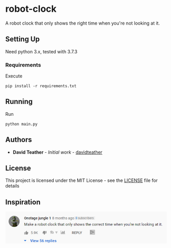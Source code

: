 # robot-clock
 A robot clock that only shows the right time when you're not looking at it.


## Setting Up

Need python 3.x, tested with 3.7.3

### Requirements

Execute
```
pip install -r requirements.txt
```

## Running

Run
```
python main.py
```

## Authors

* **David Teather** - *Initial work* - [davidteather](https://github.com/davidteather)

## License

This project is licensed under the MIT License - see the [LICENSE](LICENSE) file for details

## Inspiration

![inspiration](inspiration.png?raw=true)
